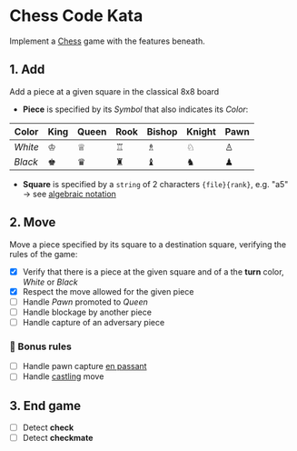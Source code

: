 # Chess Code Kata

Implement a [Chess](https://en.wikipedia.org/wiki/Chess) game with the features beneath.

## 1. Add

Add a piece at a given square in the classical 8x8 board

- **Piece** is specified by its *Symbol* that also indicates its *Color*:

| Color   | King | Queen | Rook | Bishop | Knight | Pawn |
|---------|------|-------|------|--------|--------|------|
| *White* | ♔    | ♕     | ♖    | ♗      | ♘      | ♙    |
| *Black* | ♚    | ♛     | ♜    | ♝      | ♞      | ♟    |

- **Square** is specified by a `string` of 2 characters `{file}{rank}`, e.g. "a5"<br>
  → see [algebraic notation](https://en.wikipedia.org/wiki/Algebraic_notation_(chess))

## 2. Move

Move a piece specified by its square to a destination square, verifying the rules of the game:

- [x] Verify that there is a piece at the given square and of a the **turn** color, *White* or *Black*
- [x] Respect the move allowed for the given piece
- [ ] Handle *Pawn* promoted to *Queen*
- [ ] Handle blockage by another piece
- [ ] Handle capture of an adversary piece

### 🎁 Bonus rules

- [ ] Handle pawn capture [en passant](https://en.wikipedia.org/wiki/En_passant)
- [ ] Handle [castling](https://en.wikipedia.org/wiki/Castling) move

## 3. End game

- [ ] Detect **check**
- [ ] Detect **checkmate**
